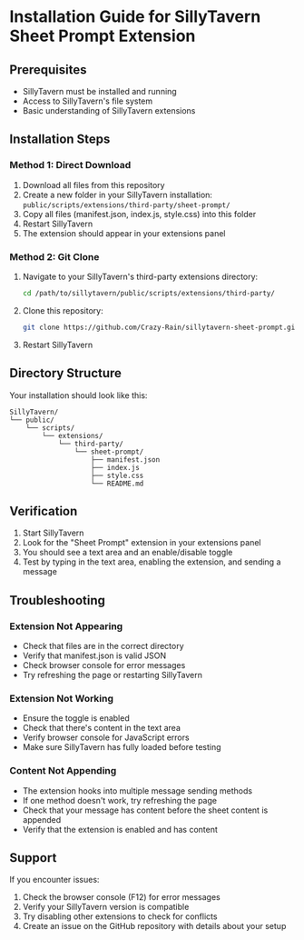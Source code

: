 # Installation Guide for SillyTavern Sheet Prompt Extension

## Prerequisites

- SillyTavern must be installed and running
- Access to SillyTavern's file system
- Basic understanding of SillyTavern extensions

## Installation Steps

### Method 1: Direct Download

1. Download all files from this repository
2. Create a new folder in your SillyTavern installation: `public/scripts/extensions/third-party/sheet-prompt/`
3. Copy all files (manifest.json, index.js, style.css) into this folder
4. Restart SillyTavern
5. The extension should appear in your extensions panel

### Method 2: Git Clone

1. Navigate to your SillyTavern's third-party extensions directory:
   ```bash
   cd /path/to/sillytavern/public/scripts/extensions/third-party/
   ```

2. Clone this repository:
   ```bash
   git clone https://github.com/Crazy-Rain/sillytavern-sheet-prompt.git sheet-prompt
   ```

3. Restart SillyTavern

## Directory Structure

Your installation should look like this:
```
SillyTavern/
└── public/
    └── scripts/
        └── extensions/
            └── third-party/
                └── sheet-prompt/
                    ├── manifest.json
                    ├── index.js
                    ├── style.css
                    └── README.md
```

## Verification

1. Start SillyTavern
2. Look for the "Sheet Prompt" extension in your extensions panel
3. You should see a text area and an enable/disable toggle
4. Test by typing in the text area, enabling the extension, and sending a message

## Troubleshooting

### Extension Not Appearing
- Check that files are in the correct directory
- Verify that manifest.json is valid JSON
- Check browser console for error messages
- Try refreshing the page or restarting SillyTavern

### Extension Not Working
- Ensure the toggle is enabled
- Check that there's content in the text area
- Verify browser console for JavaScript errors
- Make sure SillyTavern has fully loaded before testing

### Content Not Appending
- The extension hooks into multiple message sending methods
- If one method doesn't work, try refreshing the page
- Check that your message has content before the sheet content is appended
- Verify that the extension is enabled and has content

## Support

If you encounter issues:
1. Check the browser console (F12) for error messages
2. Verify your SillyTavern version is compatible
3. Try disabling other extensions to check for conflicts
4. Create an issue on the GitHub repository with details about your setup